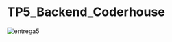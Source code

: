 # TP5_Backend_Coderhouse
![entrega5](https://github.com/francaparroz21/TP5_Backend_Coderhouse/blob/master/consigna.png)
